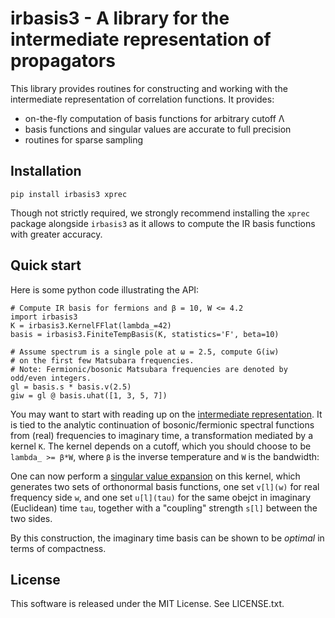 irbasis3 - A library for the intermediate representation of propagators
=======================================================================
This library provides routines for constructing and working with the
intermediate representation of correlation functions.  It provides:

 - on-the-fly computation of basis functions for arbitrary cutoff Λ
 - basis functions and singular values are accurate to full precision
 - routines for sparse sampling

Installation
------------

    pip install irbasis3 xprec

Though not strictly required, we strongly recommend installing the `xprec`
package alongside `irbasis3` as it allows to compute the IR basis functions
with greater accuracy.

Quick start
-----------
Here is some python code illustrating the API:

    # Compute IR basis for fermions and β = 10, W <= 4.2
    import irbasis3
    K = irbasis3.KernelFFlat(lambda_=42)
    basis = irbasis3.FiniteTempBasis(K, statistics='F', beta=10)

    # Assume spectrum is a single pole at ω = 2.5, compute G(iw)
    # on the first few Matsubara frequencies.
    # Note: Fermionic/bosonic Matsubara frequencies are denoted by odd/even integers.
    gl = basis.s * basis.v(2.5)
    giw = gl @ basis.uhat([1, 3, 5, 7])

You may want to start with reading up on the [intermediate representation].
It is tied to the analytic continuation of bosonic/fermionic spectral
functions from (real) frequencies to imaginary time, a transformation mediated
by a kernel `K`.  The kernel depends on a cutoff, which you should choose to be
`lambda_ >= β*W`, where `β` is the inverse temperature and `W` is the bandwidth:

One can now perform a [singular value expansion] on this kernel, which
generates two sets of orthonormal basis functions, one set `v[l](w)` for
real frequency side `w`, and one set `u[l](tau)` for the same obejct in
imaginary (Euclidean) time `tau`, together with a "coupling" strength `s[l]`
between the two sides.

By this construction, the imaginary time basis can be shown to be *optimal* in
terms of compactness.


[intermediate representation]: https://arxiv.org/abs/2106.12685
[singular value expansion]: https://en.wikipedia.org/wiki/Singular_value_decomposition

License
-------
This software is released under the MIT License.  See LICENSE.txt.
